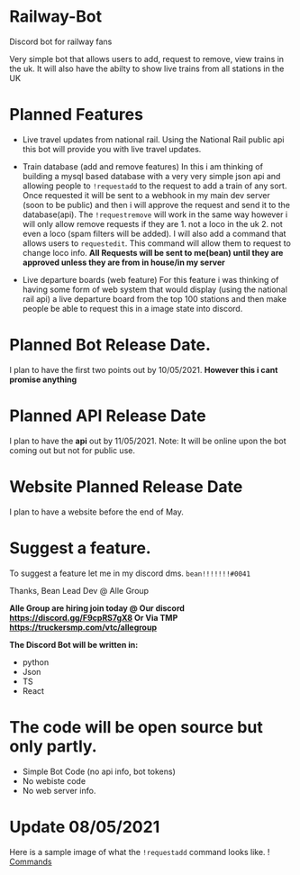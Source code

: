 # Railway-Bot
Discord bot for railway fans

Very simple bot that allows users to add, request to remove, view trains in the uk. It will also have the abilty to show live trains from all stations in the UK

# Planned Features
- Live travel updates from national rail.
Using the National Rail public api this bot will provide you with live travel updates. 

- Train database (add and remove features)
In this i am thinking of building a mysql based database with a very very simple json api and allowing people to `!requestadd` to the request to add a train of any sort. Once requested it will be sent to a webhook in my main dev server (soon to be public) and then i will approve the request and send it to the database(api). The `!requestremove`  will work in the same way however i will only allow remove requests if they are 1. not a loco in the uk 2. not even a loco (spam filters will be added). 
I will also add a command that allows users to `requestedit`. This command will allow them to request to change loco info. 
**All Requests will be sent to me(bean) until they are approved unless they are from in house/in my server**

- Live departure boards (web feature)
For this feature i was thinking of having some form of web system that would display (using the national rail api) a live departure board from the top 100 stations and then make people be able to request this in a image state into discord. 


# Planned Bot Release Date. 
I plan to have the first two points out by 10/05/2021. 
**However this i cant promise anything**

# Planned API Release Date
I plan to have the **api** out by 11/05/2021. Note: It will be online upon the bot coming out but not for public use. 

# Website Planned Release Date
I plan to have a website before the end of May.

# Suggest a feature. 
To suggest a feature let me in my discord dms. `bean!!!!!!!#0041`

Thanks, Bean
Lead Dev @ Alle Group

**Alle Group are hiring join today @ Our discord https://discord.gg/F9cpRS7gX8 Or Via TMP https://truckersmp.com/vtc/allegroup**

**The Discord Bot will be written in:**
- python
- Json
- TS 
- React



# The code will be open source but only partly.
- Simple Bot Code (no api info, bot tokens)
- No webiste code
- No web server info. 



# Update 08/05/2021
Here is a sample image of what the `!requestadd` command looks like. 
! [Commands](yhjkjkl.png)

